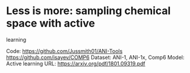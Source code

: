 # Less is more: sampling chemical space with active
learning

Code: https://github.com/Jussmith01/ANI-Tools
https://github.com/isayev/COMP6
Dataset: ANI-1, ANI-1x, Comp6
Model: Active learning
URL: https://arxiv.org/pdf/1801.09319.pdf